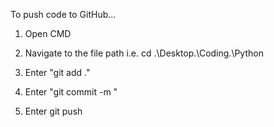 To push code to GitHub...

1. Open CMD

2. Navigate to the file path i.e. cd .\Desktop.\Coding.\Python

3. Enter "git add ."

4. Enter "git commit -m <Your message goes here>"
  
5. Enter git push
